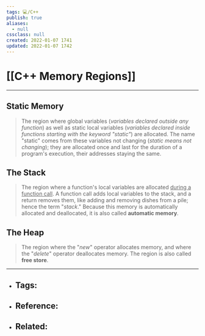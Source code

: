 ```yaml
---
tags: 💻️/C++
publish: true
aliases:
  - null
cssclass: null
created: 2022-01-07 1741
updated: 2022-01-07 1742
---
```


# [[C++ Memory Regions]]

---

## Static Memory

> The region where global variables (*variables declared outside any function*) as well as static local variables (*variables declared inside functions starting with the keyword "static"*) are allocated. The name "static" comes from these variables not changing (*static means not changing*); they are allocated once and last for the duration of a program's execution, their addresses staying the same.

## The Stack

> The region where a function's local variables are allocated <u>during a function call</u>. A function call adds local variables to the stack, and a return removes them, like adding and removing dishes from a pile; hence the term "*stack*." Because this memory is automatically allocated and deallocated, it is also called **automatic memory**.

## The Heap

> The region where the "*new*" operator allocates memory, and where the "*delete*" operator deallocates memory. The region is also called **free store**.


---

- Tags: 
	- 
- Reference:
	- 
- Related:
	- 
